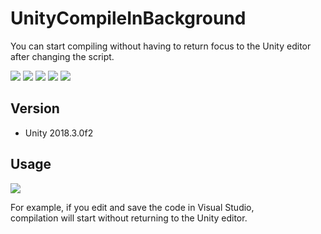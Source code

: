 # UnityCompileInBackground

You can start compiling without having to return focus to the Unity editor after changing the script.

[![](https://img.shields.io/github/release/baba-s/unity-compile-in-background.svg?label=latest%20version)](https://github.com/baba-s/unity-compile-in-background/releases)
[![](https://img.shields.io/github/release-date/baba-s/unity-compile-in-background.svg)](https://github.com/baba-s/unity-compile-in-background/releases)
![](https://img.shields.io/badge/Unity-2018.2%2B-red.svg)
![](https://img.shields.io/badge/.NET-3.5%2B-orange.svg)
[![](https://img.shields.io/github/license/baba-s/unity-compile-in-background.svg)](https://github.com/baba-s/unity-compile-in-background/blob/master/LICENSE)

## Version

- Unity 2018.3.0f2

## Usage

![](https://cdn-ak.f.st-hatena.com/images/fotolife/b/baba_s/20181227/20181227150651.gif)

For example, if you edit and save the code in Visual Studio,   
compilation will start without returning to the Unity editor.  

